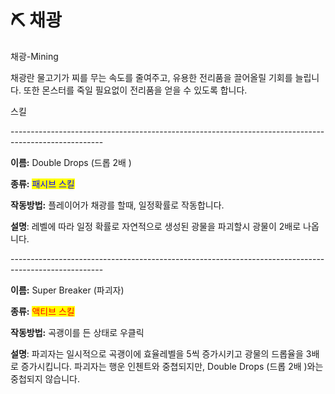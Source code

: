 # ⛏️ 채광

채광-Mining



채광란 물고기가 찌를 무는 속도를 줄여주고, 유용한 전리품을 끌어올릴 기회를 늘립니다. 또한 몬스터를 죽일 필요없이 전리품을 얻을 수 있도록 합니다.



스킬

\-----------------------------------------------------------------------------------------------------

**이름:** Double Drops (드롭 2배 )

**종류:** <mark style="color:blue;">패시브 스킬</mark>

**작동방법:** 플레이어가 채광를 할때, 일정확률로 작동합니다.

**설명**: 레벨에 따라 일정 확률로 자연적으로 생성된 광물을 파괴할시 광물이 2배로 나옵니다.

\-----------------------------------------------------------------------------------------------------

**이름:** Super Breaker (파괴자)

**종류:** <mark style="color:red;">액티브 스킬</mark>

**작동방법:** 곡괭이를 든 상태로 우클릭

**설명**: 파괴자는 일시적으로 곡괭이에 효율레벨을 5씩 증가시키고 광물의 드롭율을 3배로 증가시킵니다. 파괴자는 행운 인첸트와 중쳡되지만, Double Drops (드롭 2배 )와는 중첩되지 않습니다.
